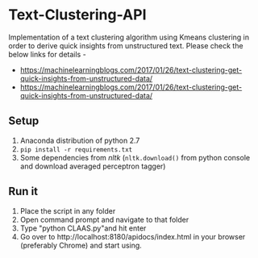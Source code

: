 # Text-Clustering-API
Implementation of a text clustering algorithm using Kmeans clustering in order to derive quick insights from unstructured text.
Please check the below links for details - 

+ https://machinelearningblogs.com/2017/01/26/text-clustering-get-quick-insights-from-unstructured-data/
+ https://machinelearningblogs.com/2017/01/26/text-clustering-get-quick-insights-from-unstructured-data/

## Setup
1. Anaconda distribution of python 2.7
2. `pip install -r requirements.txt`
3. Some dependencies from *nltk* (`nltk.download()` from python console and download averaged perceptron tagger)

## Run it
1. Place the script in any folder
2. Open command prompt and navigate to that folder
3. Type "python CLAAS.py"and hit enter
4. Go over to http://localhost:8180/apidocs/index.html in your browser (preferably Chrome) and start using.
